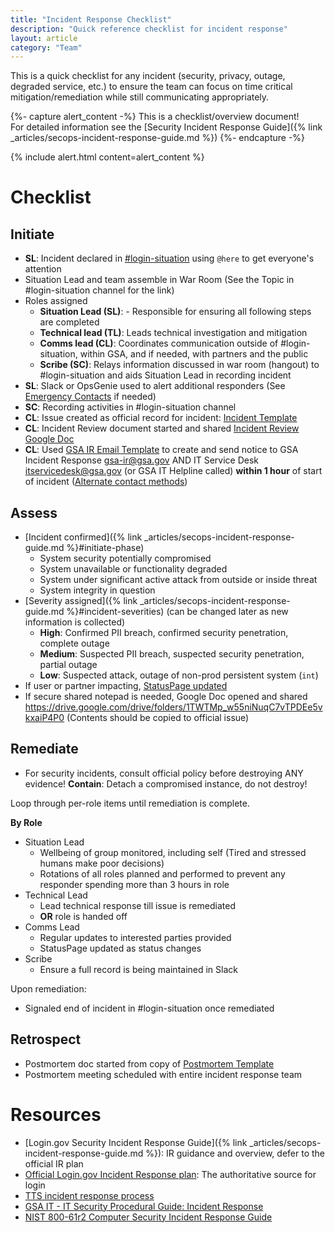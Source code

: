 ```yaml
---
title: "Incident Response Checklist"
description: "Quick reference checklist for incident response"
layout: article
category: "Team"
---
```


This is a quick checklist for any incident (security, privacy, outage, degraded service, etc.) to ensure the team can focus on time critical mitigation/remediation while still communicating appropriately.

{%- capture alert_content -%}
This is a checklist/overview document!
<br />
For detailed information see the [Security Incident Response Guide]({% link _articles/secops-incident-response-guide.md %})
{%- endcapture -%}

{% include alert.html content=alert_content %}

# Checklist

## Initiate

* **SL**: Incident declared in [#login-situation](https://gsa-tts.slack.com/archives/C5QUGUANN) using `@here` to get everyone's attention
* Situation Lead and team assemble in War Room (See the Topic in #login-situation channel for the link)
* Roles assigned
  * **Situation Lead (SL)**: - Responsible for ensuring all following steps are completed
  * **Technical lead (TL)**: Leads technical investigation and mitigation
  * **Comms lead (CL)**: Coordinates communication outside of #login-situation, within GSA, and if needed, with partners and the public
  * **Scribe (SC)**: Relays information discussed in war room (hangout) to #login-situation and aids Situation Lead in recording incident
* **SL**: Slack or OpsGenie used to alert additional responders (See [Emergency Contacts](https://github.com/18F/identity-devops/wiki/On-Call-Guide-Quick-Reference#emergency-contacts) if needed)
* **SC**: Recording activities in #login-situation channel
* **CL**: Issue created as official record for incident: [Incident Template](https://github.com/18F/identity-security-private/issues/new?template=incidents.md)
* **CL**: Incident Review document started and shared [Incident Review Google Doc](https://docs.google.com/document/d/1Yaqnb9QsHRrlaBvlTeO_qHGmuP-0h4z-CCustU8gBdk/copy)
* **CL**: Used [GSA IR Email Template](https://docs.google.com/document/d/16h4gDq9JeW8JBhBDswSvoGRWx6qQvX_4spyEZVbjlcA) to create and send notice to GSA Incident Response <gsa-ir@gsa.gov> AND IT Service Desk <itservicedesk@gsa.gov> (or GSA IT Helpline called) **within 1 hour** of start of incident ([Alternate contact methods](https://insite.gsa.gov/employee-resources/information-technology))

## Assess

* [Incident confirmed]({% link _articles/secops-incident-response-guide.md %}#initiate-phase)
  - System security potentially compromised
  - System unavailable or functionality degraded
  - System under significant active attack from outside or inside threat
  - System integrity in question
* [Severity assigned]({% link _articles/secops-incident-response-guide.md %}#incident-severities) (can be changed later as new information is collected)
  - **High**: Confirmed PII breach, confirmed security penetration, complete outage
  - **Medium**: Suspected PII breach, suspected security penetration, partial outage
  - **Low**: Suspected attack, outage of non-prod persistent system (`int`)
* If user or partner impacting, [StatusPage updated](https://manage.statuspage.io/login)
* If secure shared notepad is needed, Google Doc opened and shared <https://drive.google.com/drive/folders/1TWTMp_w55niNuqC7vTPDEe5vkxaiP4P0>  (Contents should be copied to official issue)

## Remediate

* For security incidents, consult official policy before destroying ANY evidence! **Contain**: Detach a compromised instance, do not destroy!

Loop through per-role items until remediation is complete.

**By Role**
* Situation Lead
  * Wellbeing of group monitored, including self (Tired and stressed humans make poor decisions)
  * Rotations of all roles planned and performed to prevent any responder spending more than 3 hours in role
* Technical Lead
  * Lead technical response till issue is remediated
  * **OR** role is handed off
* Comms Lead
  * Regular updates to interested parties provided
  * StatusPage updated as status changes
* Scribe
  * Ensure a full record is being maintained in Slack


Upon remediation:
* Signaled end of incident in #login-situation once remediated

## Retrospect

* Postmortem doc started from copy of [Postmortem Template](https://drive.google.com/open?id=1A9y94VgHPOcaCCTdGRh0aWINOrBjUwo2ZepzBlTM--8)
* Postmortem meeting scheduled with entire incident response team

# Resources

* [Login.gov Security Incident Response Guide]({% link _articles/secops-incident-response-guide.md %}): IR guidance and overview, defer to the official IR plan
* [Official Login.gov Incident Response plan](https://drive.google.com/file/d/1AQ_TMf7M7WZjHo6hlJ5L3lUxzA57f2oQ/view?usp=sharing): The authoritative source for login
* [TTS incident response process](https://handbook.tts.gsa.gov/security-incidents/)
* [GSA IT - IT Security Procedural Guide: Incident Response](https://www.gsa.gov/cdnstatic/Incident_Response_%5BCIO_IT_Security_01-02_Rev_18%5D_03-26-2021docx.pdf)
* [NIST 800-61r2 Computer Security Incident Response Guide](https://nvlpubs.nist.gov/nistpubs/SpecialPublications/NIST.SP.800-61r2.pdf)
